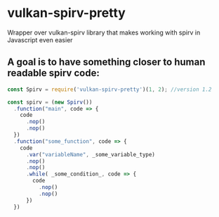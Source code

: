 # vulkan-spirv-pretty
Wrapper over vulkan-spirv library that makes working with spirv in Javascript even easier

## A goal is to have something closer to human readable spirv code:
```javascript
const Spirv = require('vulkan-spirv-pretty')(1, 2); //version 1.2

const spirv = (new Spirv())
  .function("main", code => {
    code
      .nop()
      .nop()
  })
  .function("some_function", code => {
    code
      .var("variableName", _some_variable_type)
      .nop()
      .nop()
      .while( _some_condition_, code => {
        code
          .nop()
          .nop()
      })
  })

```